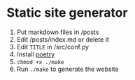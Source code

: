 # Static site generator

1. Put markdown files in /posts
2. Edit /posts/index.md or delete it
3. Edit `TITLE` in /src/conf.py
4. Install [poetry](https://python-poetry.org/docs/)
5. `chmod +x ./make`
6. Run `./make` to generate the website
